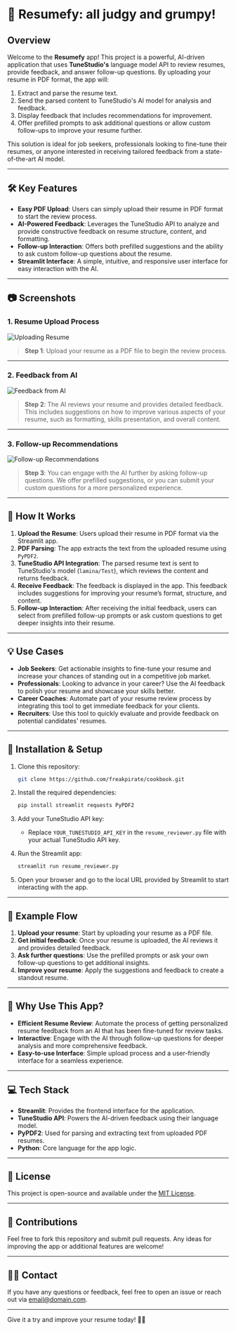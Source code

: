 # 🎯 Resumefy: all judgy and grumpy!

## Overview

Welcome to the **Resumefy** app! This project is a powerful, AI-driven application that uses **TuneStudio's** language model API to review resumes, provide feedback, and answer follow-up questions. By uploading your resume in PDF format, the app will:
1. Extract and parse the resume text.
2. Send the parsed content to TuneStudio's AI model for analysis and feedback.
3. Display feedback that includes recommendations for improvement.
4. Offer prefilled prompts to ask additional questions or allow custom follow-ups to improve your resume further.

This solution is ideal for job seekers, professionals looking to fine-tune their resumes, or anyone interested in receiving tailored feedback from a state-of-the-art AI model.

---

## 🛠️ Key Features

- **Easy PDF Upload**: Users can simply upload their resume in PDF format to start the review process.
- **AI-Powered Feedback**: Leverages the TuneStudio API to analyze and provide constructive feedback on resume structure, content, and formatting.
- **Follow-up Interaction**: Offers both prefilled suggestions and the ability to ask custom follow-up questions about the resume.
- **Streamlit Interface**: A simple, intuitive, and responsive user interface for easy interaction with the AI.

---

## 📷 Screenshots

### 1. Resume Upload Process
![Uploading Resume](./1.png)
> **Step 1**: Upload your resume as a PDF file to begin the review process.

---

### 2. Feedback from AI
![Feedback from AI](./2.png)
> **Step 2**: The AI reviews your resume and provides detailed feedback. This includes suggestions on how to improve various aspects of your resume, such as formatting, skills presentation, and overall content.

---

### 3. Follow-up Recommendations
![Follow-up Recommendations](./3.png)
> **Step 3**: You can engage with the AI further by asking follow-up questions. We offer prefilled suggestions, or you can submit your custom questions for a more personalized experience.

---

## 🚀 How It Works

1. **Upload the Resume**: Users upload their resume in PDF format via the Streamlit app.
2. **PDF Parsing**: The app extracts the text from the uploaded resume using `PyPDF2`.
3. **TuneStudio API Integration**: The parsed resume text is sent to TuneStudio's model (`lamina/Test`), which reviews the content and returns feedback.
4. **Receive Feedback**: The feedback is displayed in the app. This feedback includes suggestions for improving your resume’s format, structure, and content.
5. **Follow-up Interaction**: After receiving the initial feedback, users can select from prefilled follow-up prompts or ask custom questions to get deeper insights into their resume.

---

## 💡 Use Cases

- **Job Seekers**: Get actionable insights to fine-tune your resume and increase your chances of standing out in a competitive job market.
- **Professionals**: Looking to advance in your career? Use the AI feedback to polish your resume and showcase your skills better.
- **Career Coaches**: Automate part of your resume review process by integrating this tool to get immediate feedback for your clients.
- **Recruiters**: Use this tool to quickly evaluate and provide feedback on potential candidates' resumes.

---

## 🔧 Installation & Setup

1. Clone this repository:
   ```bash
   git clone https://github.com/freakpirate/cookbook.git
   ```
2. Install the required dependencies:
   ```bash
   pip install streamlit requests PyPDF2
   ```
3. Add your TuneStudio API key:
   - Replace `YOUR_TUNESTUDIO_API_KEY` in the `resume_reviewer.py` file with your actual TuneStudio API key.
   
4. Run the Streamlit app:
   ```bash
   streamlit run resume_reviewer.py
   ```

5. Open your browser and go to the local URL provided by Streamlit to start interacting with the app.

---

## 📝 Example Flow

1. **Upload your resume**: Start by uploading your resume as a PDF file.
2. **Get initial feedback**: Once your resume is uploaded, the AI reviews it and provides detailed feedback.
3. **Ask further questions**: Use the prefilled prompts or ask your own follow-up questions to get additional insights.
4. **Improve your resume**: Apply the suggestions and feedback to create a standout resume.

---

## 🌟 Why Use This App?

- **Efficient Resume Review**: Automate the process of getting personalized resume feedback from an AI that has been fine-tuned for review tasks.
- **Interactive**: Engage with the AI through follow-up questions for deeper analysis and more comprehensive feedback.
- **Easy-to-use Interface**: Simple upload process and a user-friendly interface for a seamless experience.

---

## 💻 Tech Stack

- **Streamlit**: Provides the frontend interface for the application.
- **TuneStudio API**: Powers the AI-driven feedback using their language model.
- **PyPDF2**: Used for parsing and extracting text from uploaded PDF resumes.
- **Python**: Core language for the app logic.

---

## 🔑 License

This project is open-source and available under the [MIT License](LICENSE).

---

## 🎉 Contributions

Feel free to fork this repository and submit pull requests. Any ideas for improving the app or additional features are welcome!

---

## 🙋‍♂️ Contact

If you have any questions or feedback, feel free to open an issue or reach out via [email@domain.com](mailto:email@domain.com).

---

Give it a try and improve your resume today! 💼✨
